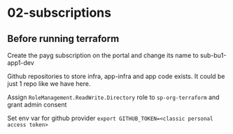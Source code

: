 # 02-subscriptions

## Before running terraform
Create the payg subscription on the portal and change its name to sub-bu1-app1-dev 

Github repositories to store infra, app-infra and app code exists. It could be just 1 repo like we have here.

Assign ```RoleManagement.ReadWrite.Directory``` role to ```sp-org-terraform``` and grant admin consent

Set env var for github provider ```export GITHUB_TOKEN=<classic personal access token>```

